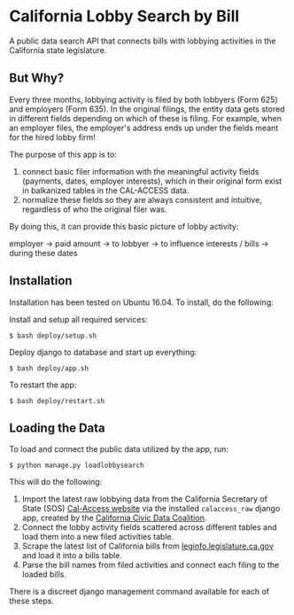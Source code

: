 # California Lobby Search by Bill
A public data search API that connects bills with lobbying activities in the California state legislature.

## But Why?

Every three months, lobbying activity is filed by both lobbyers (Form 625) and employers (Form 635). In the original filings, the entity data gets stored in different fields depending on which of these is filing. For example, when an employer files, the employer's address ends up under the fields meant for the hired lobby firm!

The purpose of this app is to:

1. connect basic filer information with the meaningful activity fields (payments, dates, employer interests), which in their original form exist in balkanized tables in the CAL-ACCESS data.
2. normalize these fields so they are always consistent and intuitive, regardless of who the original filer was.

By doing this, it can provide this basic picture of lobby activity:

employer ->
paid amount ->
to lobbyer ->
to influence interests / bills ->
during these dates

## Installation
Installation has been tested on Ubuntu 16.04. To install, do the following:

Install and setup all required services:

`$ bash deploy/setup.sh`

Deploy django to database and start up everything:

`$ bash deploy/app.sh`

To restart the app:

`$ bash deploy/restart.sh`

## Loading the Data
To load and connect the public data utilized by the app, run:

`$ python manage.py loadlobbysearch`

This will do the following:

1. Import the latest raw lobbying data from the California Secretary of State (SOS) [Cal-Access website](http://cal-access.sos.ca.gov/Lobbying/) via the installed `calaccess_raw` django app, created by the [California Civic Data Coalition](https://www.californiacivicdata.org/).
2. Connect the lobby activity fields scattered across different tables and load them into a new filed activities table.
3. Scrape the latest list of California bills from [leginfo.legislature.ca.gov](https://leginfo.legislature.ca.gov) and load it into a bills table.
4. Parse the bill names from filed activities and connect each filing to the loaded bills.

There is a discreet django management command available for each of these steps.
